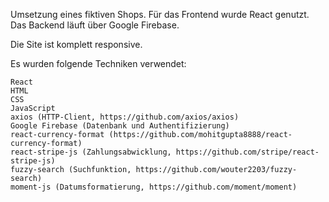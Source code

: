 Umsetzung eines fiktiven Shops. Für das Frontend wurde React genutzt. Das Backend läuft über Google Firebase.

Die Site ist komplett responsive.

Es wurden folgende Techniken verwendet:

	React
	HTML
	CSS
	JavaScript
	axios (HTTP-Client, https://github.com/axios/axios)
	Google Firebase (Datenbank und Authentifizierung)
	react-currency-format (https://github.com/mohitgupta8888/react-currency-format)
	react-stripe-js (Zahlungsabwicklung, https://github.com/stripe/react-stripe-js)
	fuzzy-search (Suchfunktion, https://github.com/wouter2203/fuzzy-search)
	moment-js (Datumsformatierung, https://github.com/moment/moment)